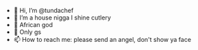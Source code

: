 - 👋 Hi, I’m @tundachef
- 👀 I’m a house nigga I shine cutlery
- 🌱 African god
- 💞️ Only gs
- 📫 How to reach me: please send an angel, don't show ya face

<!---
tundachef/tundachef is a ✨ special ✨ repository because its `README.md` (this file) appears on your GitHub profile.
You can click the Preview link to take a look at your changes.
--->
